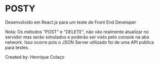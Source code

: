 # POSTY

Desenvolvido em React.js para um teste de Front End Developer

Nota: Os métodos "POST" e "DELETE", não vão realmente atualizar no servidor mas serão simulados e poderão ser visto pelo console na aba network. Isso ocorre pois o JSON Server utilizado foi de uma API publica para testes.


Created by: Henrique Colaço
